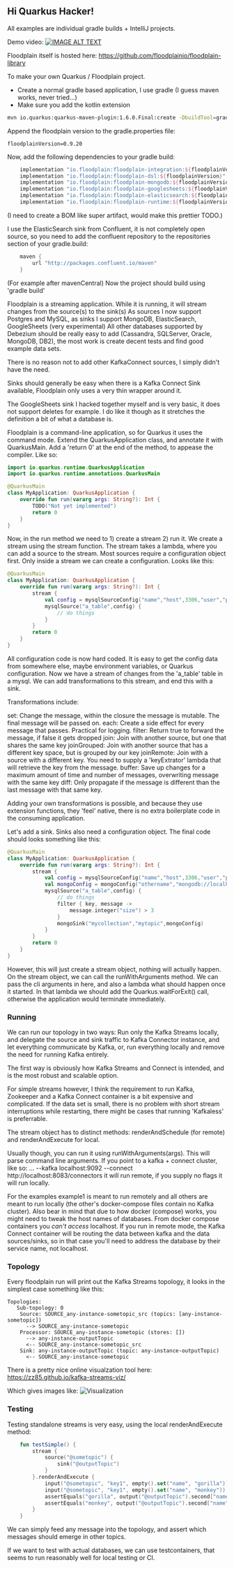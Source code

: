 ## Hi Quarkus Hacker!

All examples are individual gradle builds + IntelliJ projects.

Demo video:
[![IMAGE ALT TEXT](http://img.youtube.com/vi/CnTOwNKbsOw/0.jpg)](http://www.youtube.com/watch?v=CnTOwNKbsOw "Video Title")

Floodplain itself is hosted here: https://github.com/floodplainio/floodplain-library

To make your own Quarkus / Floodplain project.

 - Create a normal gradle based application, I use gradle (I guess maven works, never tried...)
 - Make sure you add the kotlin extension

 ```bash
 mvn io.quarkus:quarkus-maven-plugin:1.6.0.Final:create -DbuildTool=gradle -Dextensions=kotlin
```
Append the floodplain version to the gradle.properties file:
```
floodplainVersion=0.9.20
```
Now, add the following dependencies to your gradle build:

```gradle
    implementation "io.floodplain:floodplain-integration:${floodplainVersion}"
    implementation "io.floodplain:floodplain-dsl:${floodplainVersion}"
    implementation "io.floodplain:floodplain-mongodb:${floodplainVersion}"
    implementation "io.floodplain:floodplain-googlesheets:${floodplainVersion}"
    implementation "io.floodplain:floodplain-elasticsearch:${floodplainVersion}"
    implementation "io.floodplain:floodplain-runtime:${floodplainVersion}"
```
(I need to create a BOM like super artifact, would make this prettier TODO.)


I use the ElasticSearch sink from Confluent, it is not completely open source, so you need to add the confluent repository to the repositories section of your gradle.build:
```gradle  
	maven {
        url "http://packages.confluent.io/maven"
    }
```
(For example after mavenCentral)
Now the project should build using 'gradle build'

Floodplain is a streaming application. While it is running, it will stream changes from the source(s) to the sink(s)
As sources I now support Postgres and MySQL, as sinks I support MongoDB, ElasticSearch, GoogleSheets (very experimental)
All other databases supported by Debezium should be really easy to add (Cassandra, SQLServer, Oracle, MongoDB, DB2), the most work is create decent tests and find good example data sets.

There is no reason not to add other KafkaConnect sources, I simply didn't have the need.

Sinks should generally be easy when there is a Kafka Connect Sink available, Floodplain only uses a very thin wrapper around it.

The GoogleSheets sink I hacked together myself and is very basic, it does not support deletes for example. I do like it though as it stretches the definition a bit of what a database is.

Floodplain is a command-line application, so for Quarkus it uses the command mode. Extend the QuarkusApplication class, and annotate it with QuarkusMain.
Add a 'return 0' at the end of the method, to appease the compiler.
Like so:
```kotlin
import io.quarkus.runtime.QuarkusApplication
import io.quarkus.runtime.annotations.QuarkusMain

@QuarkusMain
class MyApplication: QuarkusApplication {
    override fun run(vararg args: String?): Int {
        TODO("Not yet implemented")
		return 0
    }
}
```
Now, in the run method we need to 1) create a stream 2) run it.
We create a stream using the stream function. The stream takes a lambda, where you can add a source to the stream.
Most sources require a configuration object first. Only inside a stream we can create a configuration.
Looks like this:
```kotlin
@QuarkusMain
class MyApplication: QuarkusApplication {
    override fun run(vararg args: String?): Int {
        stream {
            val config = mysqlSourceConfig("name","host",3306,"user","pass","database")
            mysqlSource("a_table",config) {
                // do things
            }
        }
        return 0
    }
}
```
All configuration code is now hard coded. It is easy to get the config data from somewhere else, maybe environment variables, or Quarkus configuration.
Now we have a stream of changes from the 'a_table' table in a mysql. We can add transformations to this stream,
and end this with a sink.

Transformations include:

set: Change the message, within the closure the message is mutable. The final message will be passed on.
each: Create a side effect for every message that passes. Practical for logging.
filter: Return true to forward the message, if false it gets dropped
join: Join with another source, but one that shares the same key
joinGrouped: Join with another source that has a different key space, but is grouped by our key
joinRemote: Join with a source with a different key. You need to supply a 'keyExtrator' lambda that will retrieve the key from the message.
buffer: Save up changes for a maximum amount of time and number of messages, overwriting message with the same key
diff: Only propagate if the message is different than the last message with that same key.

Adding your own transformations is possible, and because they use extension functions, they 'feel' native, there is no extra boilerplate code in the consuming application.

Let's add a sink. Sinks also need a configuration object. The final code should looks something like this:

```kotlin
@QuarkusMain
class MyApplication: QuarkusApplication {
    override fun run(vararg args: String?): Int {
        stream {
            val config = mysqlSourceConfig("name","host",3306,"user","pass","database")
            val mongoConfig = mongoConfig("othername","mongodb://localhost","mydatabase")
            mysqlSource("a_table",config) {
                // do things
                filter { key, message ->
                    message.integer("size") > 3
                }
                mongoSink("mycollection","mytopic",mongoConfig)
            }
        }
        return 0
    }
}
```
However, this will just create a stream object, nothing will actually happen. On the stream object, we can call the runWithArguments method.
We can pass the cli arguments in here, and also a lambda what should happen once it started.
In that lambda we should add the Quarkus.waitForExit() call, otherwise the application would terminate immediately.

### Running
We can run our topology in two ways: Run only the Kafka Streams locally, and delegate the source and sink traffic to Kafka Connector instance, and let everything communicate by Kafka, or, run everything locally and remove the need for running Kafka entirely.

The first way is obviously how Kafka Streams and Connect is intended, and is the most robust and scalable option.

For simple streams however, I think the requirement to run Kafka, Zookeeper and a Kafka Connect container is a bit expensive and complicated. If the data set is small, there is no problem with short stream interruptions while restarting, there might be cases that running 'Kafkaless' is preferrable.

The stream object has to distinct methods: renderAndSchedule (for remote) and renderAndExecute for local.

Usually though, you can run it using runWithArguments(args). This will parse command line arguments. If you point to a kafka + connect cluster, like so: ... --kafka localhost:9092 --connect http://localhost:8083/connectors it will run remote, if you supply no flags it will run locally.

For the examples example1 is meant to run remotely and all others are meant to run locally (the other's docker-compose files contain no Kafka cluster). Also bear in mind that due to how docker (compose) works, you might need to tweak the host names of databases. From docker compose containers you *can't access* localhost. If you run in remote mode, the Kafka Connect container will be routing the data between kafka and the data sources/sinks, so in that case you'll need to address the database by their service name, not localhost.



### Topology
Every floodplain run will print out the Kafka Streams topology, it looks in the simplest case something like this:
```
Topologies:
   Sub-topology: 0
    Source: SOURCE_any-instance-sometopic_src (topics: [any-instance-sometopic])
      --> SOURCE_any-instance-sometopic
    Processor: SOURCE_any-instance-sometopic (stores: [])
      --> any-instance-outputTopic
      <-- SOURCE_any-instance-sometopic_src
    Sink: any-instance-outputTopic (topic: any-instance-outputTopic)
      <-- SOURCE_any-instance-sometopic
```
There is a pretty nice online visualzation tool here:
https://zz85.github.io/kafka-streams-viz/

Which gives images like:
![Visualization](img/canvas.png)

### Testing

Testing standalone streams is very easy, using the local renderAndExecute method:
```kotlin
    fun testSimple() {
        stream {
            source("@sometopic") {
                sink("@outputTopic")
            }
        }.renderAndExecute {
            input("@sometopic", "key1", empty().set("name", "gorilla"))
            input("@sometopic", "key1", empty().set("name", "monkey"))
            assertEquals("gorilla", output("@outputTopic").second["name"])
            assertEquals("monkey", output("@outputTopic").second["name"])
        }
    }
```
We can simply feed any message into the topology, and assert which messages should emerge in other topics.

If we want to test with actual databases, we can use testcontainers, that seems to run reasonably well for local testing or CI.






